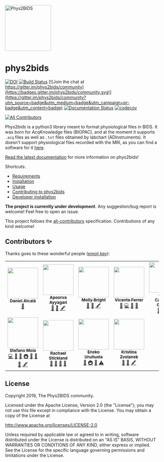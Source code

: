 <img alt="Phys2BIDS" src="https://github.com/physiopy/phys2bids/blob/master/docs/_static/phys2bids_logo1280×640.png" height="150">

phys2bids
=========

[![DOI](https://zenodo.org/badge/DOI/10.5281/zenodo.3586045.svg)](https://doi.org/10.5281/zenodo.3586045)
[![Build Status](https://travis-ci.org/physiopy/phys2bids.svg?branch=master)](https://travis-ci.org/physiopy/phys2bids)
[![Join the chat at https://gitter.im/phys2bids/community](https://badges.gitter.im/phys2bids/community.svg)](https://gitter.im/phys2bids/community?utm_source=badge&utm_medium=badge&utm_campaign=pr-badge&utm_content=badge)
[![Documentation Status](https://readthedocs.org/projects/phys2bids/badge/?version=latest)](https://phys2bids.readthedocs.io/en/latest/?badge=latest)
[![codecov](https://codecov.io/gh/smoia/phys2bids/branch/master/graph/badge.svg)](https://codecov.io/gh/smoia/phys2bids)
<!-- ALL-CONTRIBUTORS-BADGE:START - Do not remove or modify this section -->
[![All Contributors](https://img.shields.io/badge/all_contributors-11-orange.svg?style=flat)](#contributors-)
<!-- ALL-CONTRIBUTORS-BADGE:END -->

Phys2bids is a python3 library meant to format physiological files in BIDS.
It was born for AcqKnowledge files (BIOPAC), and at the moment it supports
``.acq`` files as well as ``.txt`` files obtained by labchart
(ADInstruments).
It doesn't support physiological files recorded with the MRI, as you can find a software for it [here](https://github.com/tarrlab/physio2bids).

[Read the latest documentation](https://phys2bids.readthedocs.io/en/latest/) for more information on phys2bids!

Shortcuts:
- [Requirements](https://phys2bids.readthedocs.io/en/latest/installation.html#requirements)
- [Installation](https://phys2bids.readthedocs.io/en/latest/installation.html#linux-and-mac-installation)
- [Usage](https://phys2bids.readthedocs.io/en/latest/cli.html)
- [Contributing to phys2bids](https://phys2bids.readthedocs.io/en/latest/contributing.html)
- [Developer installation](https://phys2bids.readthedocs.io/en/latest/contributing.html#linux-and-mac-developer-installation)

**The project is currently under development**.
Any suggestion/bug report is welcome! Feel free to open an issue.

This project follows the [all-contributors](https://github.com/all-contributors/all-contributors) specification. Contributions of any kind welcome!

## Contributors ✨

Thanks goes to these wonderful people ([emoji key](https://allcontributors.org/docs/en/emoji-key)):

<!-- ALL-CONTRIBUTORS-LIST:START - Do not remove or modify this section -->
<!-- prettier-ignore-start -->
<!-- markdownlint-disable -->
<table>
  <tr>
    <td align="center"><a href="https://github.com/danalclop"><img src="https://avatars0.githubusercontent.com/u/38854309?v=4" width="100px;" alt=""/><br /><sub><b>Daniel Alcalá</b></sub></a><br /><a href="#design-danalclop" title="Design">🎨</a></td>
    <td align="center"><a href="https://github.com/AyyagariA"><img src="https://avatars1.githubusercontent.com/u/50453337?v=4" width="100px;" alt=""/><br /><sub><b>Apoorva Ayyagari</b></sub></a><br /><a href="#data-AyyagariA" title="Data">🔣</a> <a href="https://github.com/physiopy/phys2bids/commits?author=AyyagariA" title="Documentation">📖</a> <a href="#content-AyyagariA" title="Content">🖋</a></td>
    <td align="center"><a href="http://brightlab.northwestern.edu"><img src="https://avatars2.githubusercontent.com/u/32640425?v=4" width="100px;" alt=""/><br /><sub><b>Molly Bright</b></sub></a><br /><a href="#data-AyyagariA" title="Data">🔣</a> <a href="#ideas-BrightMG" title="Ideas, Planning, & Feedback">🤔</a> <a href="#content-BrightMG" title="Content">🖋</a></td>
    <td align="center"><a href="https://github.com/vinferrer"><img src="https://avatars2.githubusercontent.com/u/38909338?v=4" width="100px;" alt=""/><br /><sub><b>Vicente Ferrer</b></sub></a><br /><a href="https://github.com/physiopy/phys2bids/issues?q=author%3Avinferrer" title="Bug reports">🐛</a> <a href="https://github.com/physiopy/phys2bids/commits?author=vinferrer" title="Code">💻</a> <a href="https://github.com/physiopy/phys2bids/commits?author=vinferrer" title="Documentation">📖</a> <a href="https://github.com/physiopy/phys2bids/pulls?q=is%3Apr+reviewed-by%3Avinferrer" title="Reviewed Pull Requests">👀</a></td>
    <td align="center"><a href="https://github.com/CesarCaballeroGaudes"><img src="https://avatars1.githubusercontent.com/u/7611340?v=4" width="100px;" alt=""/><br /><sub><b>Cesar Caballero Gaudes</b></sub></a><br /><a href="#data-AyyagariA" title="Data">🔣</a> <a href="#ideas-CesarCaballeroGaudes" title="Ideas, Planning, & Feedback">🤔</a> <a href="#content-CesarCaballeroGaudes" title="Content">🖋</a></td>
    <td align="center"><a href="http://soichi.us"><img src="https://avatars3.githubusercontent.com/u/923896?v=4" width="100px;" alt=""/><br /><sub><b>Soichi Hayashi</b></sub></a><br /><a href="https://github.com/physiopy/phys2bids/issues?q=author%3Asoichih" title="Bug reports">🐛</a></td>
    <td align="center"><a href="http://rossmarkello.com"><img src="https://avatars0.githubusercontent.com/u/14265705?v=4" width="100px;" alt=""/><br /><sub><b>Ross Markello</b></sub></a><br /><a href="https://github.com/physiopy/phys2bids/issues?q=author%3Armarkello" title="Bug reports">🐛</a> <a href="https://github.com/physiopy/phys2bids/commits?author=rmarkello" title="Code">💻</a> <a href="#ideas-rmarkello" title="Ideas, Planning, & Feedback">🤔</a> <a href="#infra-rmarkello" title="Infrastructure (Hosting, Build-Tools, etc)">🚇</a> <a href="https://github.com/physiopy/phys2bids/pulls?q=is%3Apr+reviewed-by%3Armarkello" title="Reviewed Pull Requests">👀</a> <a href="https://github.com/physiopy/phys2bids/commits?author=rmarkello" title="Tests">⚠️</a></td>
  </tr>
  <tr>
    <td align="center"><a href="https://github.com/smoia"><img src="https://avatars3.githubusercontent.com/u/35300580?v=4" width="100px;" alt=""/><br /><sub><b>Stefano Moia</b></sub></a><br /><a href="https://github.com/physiopy/phys2bids/commits?author=smoia" title="Code">💻</a> <a href="#data-AyyagariA" title="Data">🔣</a> <a href="#ideas-smoia" title="Ideas, Planning, & Feedback">🤔</a> <a href="#infra-smoia" title="Infrastructure (Hosting, Build-Tools, etc)">🚇</a> <a href="#projectManagement-smoia" title="Project Management">📆</a> <a href="https://github.com/physiopy/phys2bids/pulls?q=is%3Apr+reviewed-by%3Asmoia" title="Reviewed Pull Requests">👀</a> <a href="https://github.com/physiopy/phys2bids/commits?author=smoia" title="Documentation">📖</a> <a href="#content-smoia" title="Content">🖋</a></td>
    <td align="center"><a href="https://github.com/RayStick"><img src="https://avatars3.githubusercontent.com/u/50215726?v=4" width="100px;" alt=""/><br /><sub><b>Rachael Stickland</b></sub></a><br /><a href="https://github.com/physiopy/phys2bids/issues?q=author%3Araystick" title="Bug reports">🐛</a> <a href="#data-AyyagariA" title="Data">🔣</a> <a href="https://github.com/physiopy/phys2bids/commits?author=raystick" title="Documentation">📖</a> <a href="#userTesting-raystick" title="User Testing">📓</a></td>
    <td align="center"><a href="https://github.com/eurunuela"><img src="https://avatars0.githubusercontent.com/u/13706448?v=4" width="100px;" alt=""/><br /><sub><b>Eneko Uruñuela</b></sub></a><br /><a href="https://github.com/physiopy/phys2bids/issues?q=author%3Aeurunuela" title="Bug reports">🐛</a> <a href="#infra-eurunuela" title="Infrastructure (Hosting, Build-Tools, etc)">🚇</a> <a href="https://github.com/physiopy/phys2bids/pulls?q=is%3Apr+reviewed-by%3Aeurunuela" title="Reviewed Pull Requests">👀</a> <a href="https://github.com/physiopy/phys2bids/commits?author=eurunuela" title="Tests">⚠️</a></td>
    <td align="center"><a href="https://github.com/kristinazvolanek"><img src="https://avatars3.githubusercontent.com/u/54590158?v=4" width="100px;" alt=""/><br /><sub><b>Kristina Zvolanek</b></sub></a><br /><a href="#data-AyyagariA" title="Data">🔣</a> <a href="https://github.com/physiopy/phys2bids/commits?author=kristinazvolanek" title="Documentation">📖</a> <a href="#content-kristinazvolanek" title="Content">🖋</a></td>
  </tr>
</table>

<!-- markdownlint-enable -->
<!-- prettier-ignore-end -->
<!-- ALL-CONTRIBUTORS-LIST:END -->


License
-------

Copyright 2019, The Phys2BIDS community.

Licensed under the Apache License, Version 2.0 (the "License");
you may not use this file except in compliance with the License.
You may obtain a copy of the License at

http://www.apache.org/licenses/LICENSE-2.0

Unless required by applicable law or agreed to in writing, software
distributed under the License is distributed on an "AS IS" BASIS,
WITHOUT WARRANTIES OR CONDITIONS OF ANY KIND, either express or implied.
See the License for the specific language governing permissions and
limitations under the License.
